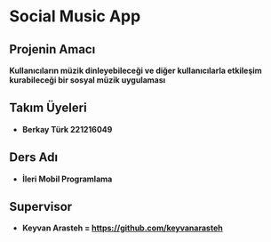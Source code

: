 # Social Music App

## Projenin Amacı
**Kullanıcıların müzik dinleyebileceği ve diğer kullanıcılarla etkileşim kurabileceği bir sosyal müzik uygulaması**

## Takım Üyeleri
- **Berkay Türk 221216049**

## Ders Adı
- **İleri Mobil Programlama**

## Supervisor
- **Keyvan Arasteh = https://github.com/keyvanarasteh**